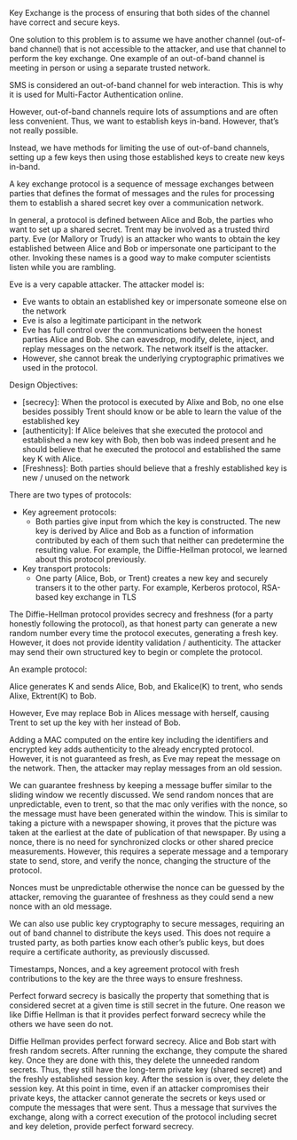 Key Exchange is the process of ensuring that both sides of the channel have correct and secure keys.

One solution to this problem is to assume we have another channel (out-of-band channel) that is not accessible to the attacker, and use that channel to perform the key exchange. One example of an out-of-band channel is meeting in person or using a separate trusted network. 

SMS is considered an out-of-band channel for web interaction. This is why it is used for Multi-Factor Authentication online.

However, out-of-band channels require lots of assumptions and are often less convenient. Thus, we want to establish keys in-band. However, that’s not really possible.

Instead, we have methods for limiting the use of out-of-band channels, setting up a few keys then using those established keys to create new keys in-band.

A key exchange protocol is a sequence of message exchanges between parties that defines the format of messages and the rules for processing them to establish a shared secret key over a communication network.

In general, a protocol is defined between Alice and Bob, the parties who want to set up a shared secret. Trent may be involved as a trusted third party. Eve (or Mallory or Trudy) is an attacker who wants to obtain the key established between Alice and Bob or impersonate one participant to the other. Invoking these names is a good way to make computer scientists listen while you are rambling. 

Eve is a very capable attacker. The attacker model is:

* Eve wants to obtain an established key or impersonate someone else on the network
* Eve is also a legitimate participant in the network
* Eve has full control over the communications between the honest parties Alice and Bob. She can eavesdrop, modify, delete, inject, and replay messages on the network. The network itself is the attacker.
* However, she cannot break the underlying cryptographic primatives we used in the protocol.

Design Objectives:

* [secrecy]: When the protocol is executed by Alixe and Bob, no one else besides possibly Trent should know or be able to learn the value of the established key
* [authenticity]: If Alice beleives that she executed the protocol and established a new key with Bob, then bob was indeed present and he should believe that he executed the protocol and established the same key K with Alice.
* [Freshness]: Both parties should believe that a freshly established key is new / unused on the network

There are two types of protocols:

* Key agreement protocols:
  * Both parties give input from which the key is constructed. The new key is derived by Alice and Bob as a function of information contributed by each of them such that neither can predetermine the resulting value. For example, the Diffie-Hellman protocol, we learned about this protocol previously.
* Key transport protocols:
  * One party (Alice, Bob, or Trent) creates a new key and securely transers it to the other party. For example, Kerberos protocol, RSA-based key exchange in TLS

The Diffie-Hellman protocol provides secrecy and freshness (for a party honestly following the protocol), as that honest party can generate a new random number every time the protocol executes, generating a fresh key. However, it does not provide identity validation / authenticity. The attacker may send their own structured key to begin or complete the protocol.

An example protocol:

Alice generates K and sends Alice, Bob, and Ekalice(K) to trent, who sends Alixe, Ektrent(K) to Bob.

However, Eve may replace Bob in Alices message with herself, causing Trent to set up the key with her instead of Bob.

Adding a MAC computed on the entire key including the identifiers and encrypted key adds authenticity to the already encrypted protocol. However, it is not guaranteed as fresh, as Eve may repeat the message on the network. Then, the attacker may replay messages from an old session.

We can guarantee freshness by keeping a message buffer similar to the sliding window we recently discussed. We send random nonces that are unpredictable, even to trent, so that the mac only verifies with the nonce, so the message must have been generated within the window. This is similar to taking a picture with a newspaper showing, it proves that the picture was taken at the earliest at the date of publication of that newspaper. By using a nonce, there is no need for synchronized clocks or other shared precice measurements. However, this requires a seperate message and a temporary state to send, store, and verify the nonce, changing the structure of the protocol.

Nonces must be unpredictable otherwise the nonce can be guessed by the attacker, removing the guarantee of freshness as they could send a new nonce with an old message.

We can also use public key cryptography to secure messages, requiring an out of band channel to distribute the keys used. This does not require a trusted party, as both parties know each other’s public keys, but does require a certificate authority, as previously discussed.

Timestamps, Nonces, and a key agreement protocol with fresh contributions to the key are the three ways to ensure freshness.

Perfect forward secrecy is basically the property that something that is considered secret at a given time is still secret in the future. One reason we like Diffie Hellman is that it provides perfect forward secrecy while the others we have seen do not.

Diffie Hellman provides perfect forward secrecy. Alice and Bob start with fresh random secrets. After running the exchange, they compute the shared key. Once they are done with this, they delete the unneeded random secrets. Thus, they still have the long-term private key (shared secret) and the freshly established session key. After the session is over, they delete the session key. At this point in time, even if an attacker compromises their private keys, the attacker cannot generate the secrets or keys used or compute the messages that were sent. Thus a message that survives the exchange, along with a correct execution of the protocol including secret and key deletion, provide perfect forward secrecy.